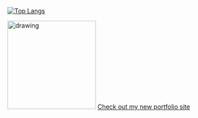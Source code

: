 [![Top Langs](https://github-readme-stats.vercel.app/api/top-langs/?username=TipicultBiomassa)](https://github.com/anuraghazra/github-readme-stats)

<img src="https://user-images.githubusercontent.com/48147673/168488879-68ad7444-e40e-404d-867a-ae2c090201cf.png" alt="drawing" width="200"/>
<a href="https://tipicultbiomassa.github.io/portfolio-site/">Check out my new portfolio site</a>
<!-- <br>Was working on:</br> -->
<!-- <video src="https://user-images.githubusercontent.com/48147673/168570297-460d0401-3175-44a1-82af-d039eb7faff4.mp4" controls /> -->

